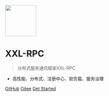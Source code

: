 <img src="https://raw.githubusercontent.com/xuxueli/xxl-job/master/doc/images/xxl-logo.png" width="100" >

# XXL-RPC

> 分布式服务通讯框架XXL-RPC

- 高性能、分布式、注册中心、软负载、服务治理


[GitHub](https://github.com/xuxueli/xxl-rpc/)
[Gitee](http://gitee.com/xuxueli0323/xxl-rpc)
[Get Started](#《分布式服务通讯框架XXL-RPC》)